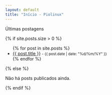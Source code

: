 ```yaml
---
layout: default
title: "Início - Piolinux"
---
```


Últimas postagens

<section>
    {% if site.posts.size > 0 %}
        <ul>
            {% for post in site.posts %}
            <li>
                <a href="{{ post.url | relative_url }}">{{ post.title }}</a>
                <small> - {{ post.date | date: "%d/%m/%Y" }}</small>
            </li>
            {% endfor %}
        </ul>
    {% else %}
        <p>Não há posts publicados ainda.</p>
    {% endif %}
</section>

